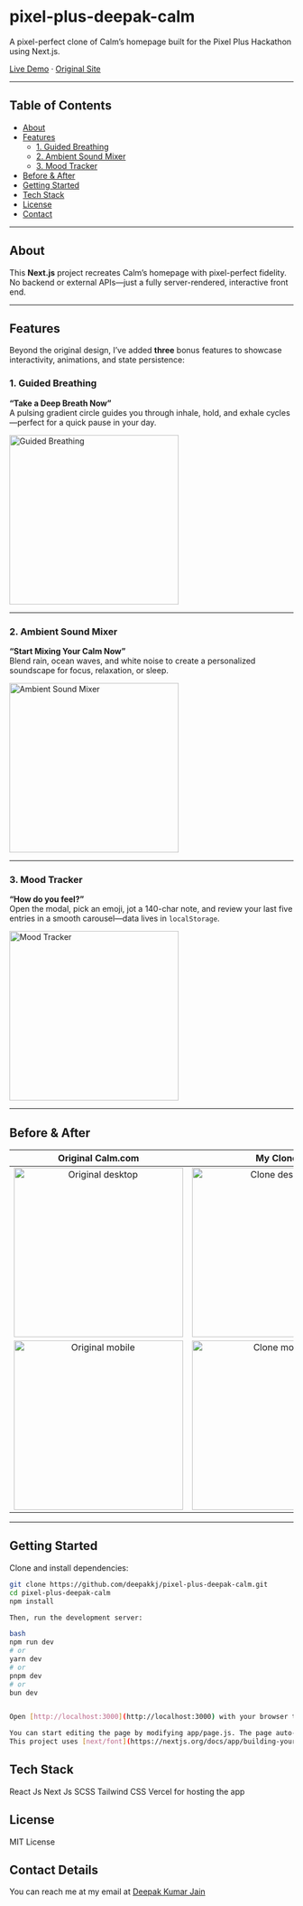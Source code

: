 # pixel-plus-deepak-calm
A pixel-perfect clone of Calm’s homepage built for the Pixel Plus Hackathon using Next.js.

[Live Demo](https://pixel-plus-deepak-calm.vercel.app/) · [Original Site](https://www.calm.com/)  

---

## Table of Contents
- [About](#about)  
- [Features](#features)  
  - [1. Guided Breathing](#1-guided-breathing)  
  - [2. Ambient Sound Mixer](#2-ambient-sound-mixer)  
  - [3. Mood Tracker](#3-mood-tracker)  
- [Before & After](#before--after)  
- [Getting Started](#getting-started)  
- [Tech Stack](#tech-stack)  
- [License](#license)  
- [Contact](#contact)  

---

## About
This **Next.js** project recreates Calm’s homepage with pixel-perfect fidelity.  
No backend or external APIs—just a fully server-rendered, interactive front end.  

---

## Features
Beyond the original design, I’ve added **three** bonus features to showcase interactivity, animations, and state persistence:

### 1. Guided Breathing
**“Take a Deep Breath Now”**  
A pulsing gradient circle guides you through inhale, hold, and exhale cycles—perfect for a quick pause in your day.  

<img src="public/screenshots/guidedbreathing.png" alt="Guided Breathing" width="300" />

---

### 2. Ambient Sound Mixer
**“Start Mixing Your Calm Now”**  
Blend rain, ocean waves, and white noise to create a personalized soundscape for focus, relaxation, or sleep.  

<img src="public/screenshots/ambientmixer.png" alt="Ambient Sound Mixer" width="300" />

---

### 3. Mood Tracker
**“How do you feel?”**  
Open the modal, pick an emoji, jot a 140-char note, and review your last five entries in a smooth carousel—data lives in `localStorage`.  

<img src="public/screenshots/moodtracker.png" alt="Mood Tracker" width="300" />

---

## Before & After
| Original Calm.com | My Clone |
| :------: | :------: |
| <img src="public/screenshots/homepage_desktop.png" alt="Original desktop" width="300" align="top" /> | <img src="public/screenshots/clone-desktop.png" alt="Clone desktop" width="300" align="top" /> |
| <img src="public/screenshots/homepage_mobile_430px.png" alt="Original mobile" width="300" align="top" /> | <img src="public/screenshots/clone_homepage_mobile_430px.png" alt="Clone mobile" width="300" align="top" /> |

---

## Getting Started
Clone and install dependencies:

```bash
git clone https://github.com/deepakkj/pixel-plus-deepak-calm.git
cd pixel-plus-deepak-calm
npm install

Then, run the development server:

bash
npm run dev
# or
yarn dev
# or
pnpm dev
# or
bun dev


Open [http://localhost:3000](http://localhost:3000) with your browser to see the result.

You can start editing the page by modifying app/page.js. The page auto-updates as you edit the file.
This project uses [next/font](https://nextjs.org/docs/app/building-your-application/optimizing/fonts) to automatically optimize and load [Geist](https://vercel.com/font), a new font family for Vercel.
```

## Tech Stack
React Js
Next Js
SCSS
Tailwind CSS
Vercel for hosting the app

## License
MIT License

## Contact Details
You can reach me at my email at [Deepak Kumar Jain](mailto:deepakkumarjain21@gmail.com)

